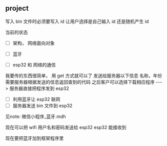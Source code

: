 
##  project

写入 bin 文件时必须要写入 id
让用户选择是自己输入 id 还是随机产生 id




当前的状态

- [ ] 架构， 网络面向对象
- [ ] 蓝牙
- [ ] esp32 和 网络的通信




我要传的东西很简单， 用 get 方式就可以了
发送给服务器以下信息
名称，年份
需要服务器根据发送的信息返回查到的代码
之后客户可以选择下载相应程序
---> 服务器直接把程序发到 esp32

- [ ] 利用蓝牙让 esp32 联网
- [ ] 服务器发送 bin 文件到 esp32

见note: 微信小程序_蓝牙.mdh

现在可以把 wifi 用户名和密码发送给 esp32
esp32 能接收到

现在要把蓝牙加到框架程序里



